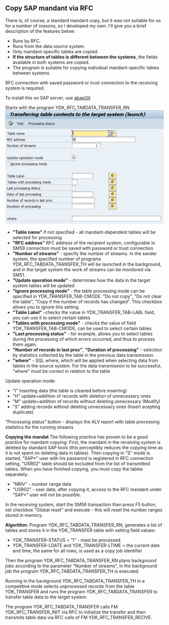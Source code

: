 ## Copy SAP mandant via RFC

There is, of course, a standard mandant copy, but it was not suitable for us for a number of reasons, so I developed my own. I'll give you a brief description of the features below:
* Runs by RFC.
* Runs from the data source system.
* Only mandant-specific tables are copied.
* **If the structure of tables is different between the systems**, the fields available in both systems are copied.
* The program is suitable for copying individual mandant-specific tables between systems

RFC connection with saved password or trust connection to the receiving system is required.

To install this on SAP server, use [abapGit](https://docs.abapgit.org/)

Starts with the program YDK_RFC_TABDATA_TRANSFER_RN.
![Program interface YDK_RFC_TABDATA_TRANSFER_RN](Interface.png)
* **"Table name"** if not specified - all mandant-dependent tables will be selected for processing
* **"RFC address"** RFC address of the recipient system, configurable in SM59 connection must be saved with password or trust connection 
* **"Number of streams"** - specify the number of streams. In the sender system, the specified number of programs YDK_RFC_TABDATA_TRANSFER_TH will be launched in the background, and in the target system the work of streams can be monitored via SM51.
* **"Update operation mode"** - determines how the data in the target system tables will be updated
* **"Ignore processing mode"** - the table processing mode can be specified in YDK_TRANSFER_TAB-CMODE: "Do not copy", "Do not clear the table", "Copy if the number of records has changed". This checkbox allows you to ignore this setting.
* **"Table Label"** -checks the value in YDK_TRANSFER_TAB-LABL field, you can use it to select certain tables
* **"Tables with processing mode"** - checks the value of field YDK_TRANSFER_TAB-CMODE, can be used to select certain tables
* **"Last processing status"** - for example, allows you to select tables during the processing of which errors occurred, and thus to process them again.
* **"Number of records in last proc"**, **"Duration of processing"** - selection by statistics collected by the table in the previous data transmission.
* **"where"** - SQL where, which will be applied when selecting data from tables in the source system. For the data transmission to be successful, "where" must be correct in relation to the table

Update operation mode:
* "I" Inserting data (the table is cleaned before inserting)
* "H" update+addition of records with deletion of unnecessary ones
* "M" update+addition of records without deleting unnecessary (Modify)
* "S" adding records without deleting unnecessary ones (Insert acepting duplicate)

"Processing status" button - displays the ALV report with table processing statistics for the running streams

**Copying the mandat**
The following practice has proven to be a good practice for mandant copying:
First, the mandant in the receiving system is deleted by standard SAP tools (this perceptibly reduces the copying time as it is not spent on deleting data in tables).
Then copying in "S" mode is started, "SAP*" user with his password is registered in RFC connection setting, "USR02" table should be excluded from the list of transmitted tables.
When you have finished copying, you must copy the tables separately: 
* "NRIV" - number range data
* "USR02" - user data, after copying it, access to the RFC mandant under "SAP*" user will not be possible.

In the receiving system, start the SM56 transaction than press F5 button, set checkbox "Global reset" and execute - this will reset the number ranges stored in memory.

**Algorithm:**
Program YDK_RFC_TABDATA_TRANSFER_RN, generates a list of tables and stores it in the YDK_TRANSFER table with setting field values:
* YDK_TRANSFER-STATUS = "I" - mast be processed
* YDK_TRANSFER-LDATE and YDK_TRANSFER-LTIME = the current date and time, the same for all rows, is used as a copy job identifier

Then the program YDK_RFC_TABDATA_TRANSFER_RN plans background jobs according to the parameter "Number of streams", in the background job the program YDK_RFC_TABDATA_TRANSFER_TH is executed.

Running in the background YDK_RFC_TABDATA_TRANSFER_TH in a competitive mode selects unprocessed records from the table YDK_TRANSFER and runs the program YDK_RFC_TABDATA_TRANSFER to transfer table data to the target system.

The program YDK_RFC_TABDATA_TRANSFER calls FM YDK_RFC_TRANSFER_INIT via RFC to initialize the transfer and then transmits table data via RFC calls of FM YDK_RFC_TRANSFER_RECIVE.
